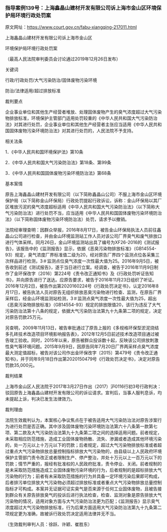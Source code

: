### 指导案例139号：上海鑫晶山建材开发有限公司诉上海市金山区环境保护局环境行政处罚案
原文网址：https://www.court.gov.cn/fabu-xiangqing-217011.html

上海鑫晶山建材开发有限公司诉上海市金山区

环境保护局环境行政处罚案

（最高人民法院审判委员会讨论通过2019年12月26日发布）

关键词

行政/行政处罚/大气污染防治/固体废物污染环境

防治/法律适用/超过排放标准

裁判要点

企业事业单位和其他生产经营者堆放、处理固体废物产生的臭气浓度超过大气污染物排放标准，环境保护主管部门适用处罚较重的《中华人民共和国大气污染防治法》对其进行处罚，企业事业单位和其他生产经营者主张应当适用《中华人民共和国固体废物污染环境防治法》对其进行处罚的，人民法院不予支持。

相关法条

1．《中华人民共和国环境保护法》第10条

2．《中华人民共和国大气污染防治法》第18条、第99条

3．《中华人民共和国固体废物污染环境防治法》第68条

基本案情

原告上海鑫晶山建材开发有限公司（以下简称鑫晶山公司）不服上海市金山区环境保护局（以下简称金山环保局）行政处罚提起行政诉讼，诉称：金山环保局以其厂区堆放污泥的臭气浓度超标适用《中华人民共和国大气污染防治法》（以下简称大气污染防治法）进行处罚不当，应当适用《中华人民共和国固体废物污染环境防治法》（以下简称固体废物污染环境防治法）处罚，请求予以撤销。

法院经审理查明：因群众举报，2016年8月17日，被告金山环保局执法人员前往鑫晶山公司进行检查，并由金山环境监测站工作人员对该公司厂界臭气和废气排放口进行气体采样。同月26日，金山环境监测站出具了编号为XF26-2016的《测试报告》，该报告中的《监测报告》显示，依据《恶臭污染物排放标准》（GB14554-93）规定，臭气浓度厂界标准值二级为20，经对原告厂界四个监测点位各采集三次样品进行检测，3＃监测点位臭气浓度一次性最大值为25。2016年9月5日，被告收到前述《测试报告》，遂于当日进行立案。经调查，被告于2016年11月9日制作了金环保改字〔2016〕第224号《责令改正通知书》及《行政处罚听证告知书》，并向原告进行了送达。应原告要求，被告于2016年11月23日组织了听证。2016年12月2日，被告作出第2020160224号《行政处罚决定书》，认定2016年8月17日，被告执法人员对原告无组织排放恶臭污染物进行检查、监测，在原告厂界采样后，经金山环境监测站检测，3＃监测点臭气浓度一次性最大值为25，超出《恶臭污染物排放标准》（GB14554-93）规定的排放限值20，该行为违反了大气污染防治法第十八条的规定，依据大气污染防治法第九十九条第二项的规定，决定对原告罚款25万元。

另查明，2009年11月13日，被告审批通过了原告上报的《多规格环保型淤泥烧结多孔砖技术改造项目环境影响报告表》，2012年12月5日前述技术改造项目通过被告竣工验收。同时，2015年以来，原告被群众投诉数十起，反映该公司排放刺激性臭气等环境问题。2015年9月9日，因原告同年7月20日厂界两采样点臭气浓度最大测定值超标，被告对该公司作出金环保改字〔2015〕第479号《责令改正通知书》，并于同年9月18日作出第2020150479号《行政处罚决定书》，决定对原告罚款35,000元。

裁判结果

上海市金山区人民法院于2017年3月27日作出（2017）沪0116行初3号行政判决：驳回原告上海鑫晶山建材开发有限公司的诉讼请求。宣判后，当事人服判息诉，均未提起上诉，判决已发生法律效力。

裁判理由

法院生效裁判认为，本案核心争议焦点在于被告适用大气污染防治法对原告涉案行为进行处罚是否正确。其中涉及固体废物污染环境防治法第六十八条第一款第七项、第二款及大气污染防治法第九十九条第二项之间的选择适用问题。前者规定，未采取相应防范措施，造成工业固体废物扬散、流失、渗漏或者造成其他环境污染的，处一万元以上十万元以下的罚款；后者规定，超过大气污染物排放标准或者超过重点大气污染物排放总量控制指标排放大气污染物的，由县级以上人民政府环境保护主管部门责令改正或者限制生产、停产整治，并处十万元以上一百万元以下的罚款；情节严重的，报经有批准权的人民政府批准，责令停业、关闭。前者规制的是未采取防范措施造成工业固体废物污染环境的行为，后者规制的是超标排放大气污染物的行为；前者有未采取防范措施的行为并具备一定环境污染后果即可构成，后者排污单位排放大气污染物必须超过排放标准或者重点大气污染物排放总量控制指标才可构成。本案并无证据可证实臭气是否来源于任何工业固体废物，且被告接到群众有关原告排放臭气的投诉后进行执法检查，检查、监测对象是原告排放大气污染物的情况，适用对象方面与大气污染防治法更为匹配；《监测报告》显示臭气浓度超过大气污染物排放标准，行为后果方面适用大气污染防治法第九十九条第二项规定更为准确，故被诉行政处罚决定适用法律并无不当。

（生效裁判审判人员：徐跃、许颖、崔胜东）
